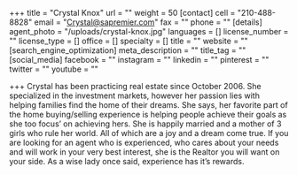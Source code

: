 +++
title = "Crystal Knox"
url = ""
weight = 50
[contact]
cell = "210-488-8828"
email = "Crystal@sapremier.com"
fax = ""
phone = ""
[details]
agent_photo = "/uploads/crystal-knox.jpg"
languages = []
license_number = ""
license_type = []
office = []
specialty = []
title = ""
website = ""
[search_engine_optimization]
meta_description = ""
title_tag = ""
[social_media]
facebook = ""
instagram = ""
linkedin = ""
pinterest = ""
twitter = ""
youtube = ""

+++
Crystal has been practicing real estate since October 2006. She specialized in the investment markets, however her passion lies with helping families find the home of their dreams. She says, her favorite part of the home buying/selling experience is helping people achieve their goals as she too focus’ on achieving hers. She is happily married and a mother of 3 girls who rule her world. All of which are a joy and a dream come true. If you are looking for an agent who is experienced, who cares about your needs and will work in your very best interest, she is the Realtor you will want on your side.  As a wise lady once said, experience has it’s rewards.